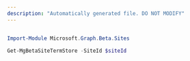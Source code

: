 ```yaml
---
description: "Automatically generated file. DO NOT MODIFY"
---
```


```powershell

Import-Module Microsoft.Graph.Beta.Sites

Get-MgBetaSiteTermStore -SiteId $siteId

```